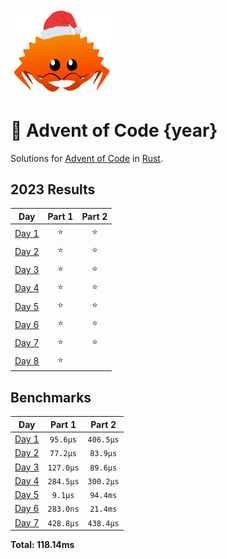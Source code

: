 <img src="./.assets/christmas_ferris.png" width="164">

# 🎄 Advent of Code {year}

Solutions for [Advent of Code](https://adventofcode.com/) in [Rust](https://www.rust-lang.org/).

<!--- advent_readme_stars table --->
## 2023 Results

| Day | Part 1 | Part 2 |
| :---: | :---: | :---: |
| [Day 1](https://adventofcode.com/2023/day/1) | ⭐ | ⭐ |
| [Day 2](https://adventofcode.com/2023/day/2) | ⭐ | ⭐ |
| [Day 3](https://adventofcode.com/2023/day/3) | ⭐ | ⭐ |
| [Day 4](https://adventofcode.com/2023/day/4) | ⭐ | ⭐ |
| [Day 5](https://adventofcode.com/2023/day/5) | ⭐ | ⭐ |
| [Day 6](https://adventofcode.com/2023/day/6) | ⭐ | ⭐ |
| [Day 7](https://adventofcode.com/2023/day/7) | ⭐ | ⭐ |
| [Day 8](https://adventofcode.com/2023/day/8) | ⭐ |   |
<!--- advent_readme_stars table --->

<!--- benchmarking table --->
## Benchmarks

| Day | Part 1 | Part 2 |
| :---: | :---: | :---:  |
| [Day 1](./src/bin/01.rs) | `95.6µs` | `406.5µs` |
| [Day 2](./src/bin/02.rs) | `77.2µs` | `83.9µs` |
| [Day 3](./src/bin/03.rs) | `127.0µs` | `89.6µs` |
| [Day 4](./src/bin/04.rs) | `284.5µs` | `300.2µs` |
| [Day 5](./src/bin/05.rs) | `9.1µs` | `94.4ms` |
| [Day 6](./src/bin/06.rs) | `283.0ns` | `21.4ms` |
| [Day 7](./src/bin/07.rs) | `428.8µs` | `438.4µs` |

**Total: 118.14ms**
<!--- benchmarking table --->
